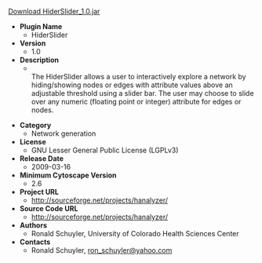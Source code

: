 <a href="HiderSlider_1.0.jar">Download HiderSlider_1.0.jar</a>

* __Plugin Name__
  * HiderSlider
* __Version__
  * 1.0
* __Description__
  * <br> The HiderSlider allows a user to interactively explore a network by hiding/showing nodes or edges with attribute values above an adjustable threshold using a slider bar.  The user may choose to slide over any numeric (floating point or integer) attribute for edges or nodes. <br><p>
* __Category__
  * Network generation
* __License__
  * GNU Lesser General Public License (LGPLv3) 
* __Release Date__
  * 2009-03-16
* __Minimum Cytoscape Version__
  * 2.6
* __Project URL__
  * http://sourceforge.net/projects/hanalyzer/
* __Source Code URL__
  * http://sourceforge.net/projects/hanalyzer/
* __Authors__
  * Ronald Schuyler, University of Colorado Health Sciences Center
* __Contacts__
  * Ronald Schuyler, ron_schuyler@yahoo.com
